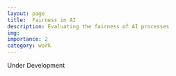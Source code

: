 ```yaml
---
layout: page
title:  Fairness in AI
description: Evaluating the fairness of AI processes
img:
importance: 2
category: work
---
```

 
 Under Development

